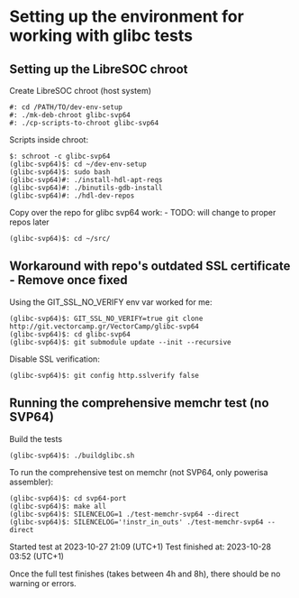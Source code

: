 # Setting up the environment for working with glibc tests

## Setting up the LibreSOC chroot

Create LibreSOC chroot (host system)

    #: cd /PATH/TO/dev-env-setup
    #: ./mk-deb-chroot glibc-svp64
    #: ./cp-scripts-to-chroot glibc-svp64

Scripts inside chroot:

    $: schroot -c glibc-svp64
    (glibc-svp64)$: cd ~/dev-env-setup
    (glibc-svp64)$: sudo bash
    (glibc-svp64)#: ./install-hdl-apt-reqs
    (glibc-svp64)#: ./binutils-gdb-install
    (glibc-svp64)#: ./hdl-dev-repos

Copy over the repo for glibc svp64 work: - TODO: will change to proper repos later

    (glibc-svp64)$: cd ~/src/

## Workaround with repo's outdated SSL certificate - Remove once fixed

Using the GIT_SSL_NO_VERIFY env var worked for me:

    (glibc-svp64)$: GIT_SSL_NO_VERIFY=true git clone http://git.vectorcamp.gr/VectorCamp/glibc-svp64
    (glibc-svp64)$: cd glibc-svp64
    (glibc-svp64)$: git submodule update --init --recursive

Disable SSL verification:

    (glibc-svp64)$: git config http.sslverify false

## Running the comprehensive memchr test (no SVP64)

Build the tests

    (glibc-svp64)$: ./buildglibc.sh

To run the comprehensive test on memchr (not SVP64, only powerisa assembler):

    (glibc-svp64)$: cd svp64-port
    (glibc-svp64)$: make all
    (glibc-svp64)$: SILENCELOG=1 ./test-memchr-svp64 --direct
    (glibc-svp64)$: SILENCELOG='!instr_in_outs' ./test-memchr-svp64 --direct


Started test at 2023-10-27 21:09 (UTC+1)
Test finished at: 2023-10-28 03:52 (UTC+1)

Once the full test finishes (takes between 4h and 8h), there should be no warning or errors. 

